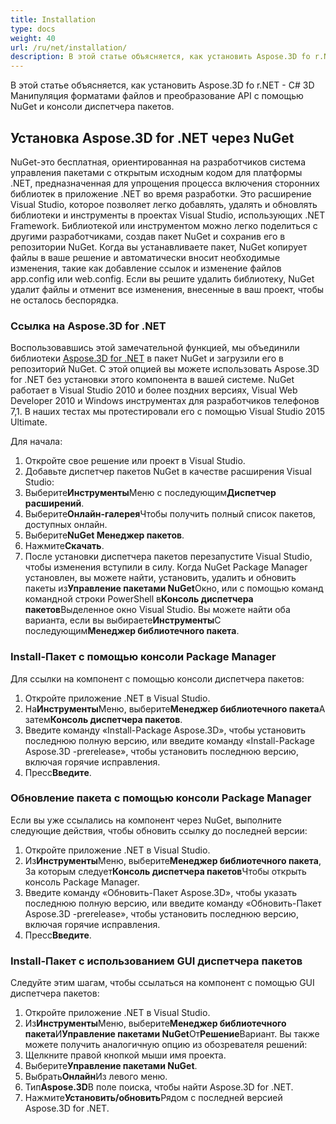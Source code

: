 ```yaml
---
title: Installation
type: docs
weight: 40
url: /ru/net/installation/
description: В этой статье объясняется, как установить Aspose.3D fo r.NET - C# 3D Манипуляция форматами файлов и преобразование API с помощью NuGet и консоли диспетчера пакетов.
---
```

В этой статье объясняется, как установить Aspose.3D fo r.NET - C# 3D Манипуляция форматами файлов и преобразование API с помощью NuGet и консоли диспетчера пакетов.

##  **Установка Aspose.3D for .NET через NuGet**
NuGet-это бесплатная, ориентированная на разработчиков система управления пакетами с открытым исходным кодом для платформы .NET, предназначенная для упрощения процесса включения сторонних библиотек в приложение .NET во время разработки. Это расширение Visual Studio, которое позволяет легко добавлять, удалять и обновлять библиотеки и инструменты в проектах Visual Studio, использующих .NET Framework. Библиотекой или инструментом можно легко поделиться с другими разработчиками, создав пакет NuGet и сохранив его в репозитории NuGet. Когда вы устанавливаете пакет, NuGet копирует файлы в ваше решение и автоматически вносит необходимые изменения, такие как добавление ссылок и изменение файлов app.config или web.config. Если вы решите удалить библиотеку, NuGet удалит файлы и отменит все изменения, внесенные в ваш проект, чтобы не осталось беспорядка.
###  **Ссылка на Aspose.3D for .NET**
Воспользовавшись этой замечательной функцией, мы объединили библиотеки [Aspose.3D for .NET](https://www.nuget.org/packages/Aspose.3D) в пакет NuGet и загрузили его в репозиторий NuGet. С этой опцией вы можете использовать Aspose.3D for .NET без установки этого компонента в вашей системе. NuGet работает в Visual Studio 2010 и более поздних версиях, Visual Web Developer 2010 и Windows инструментах для разработчиков телефонов 7,1. В наших тестах мы протестировали его с помощью Visual Studio 2015 Ultimate.

Для начала:

1. Откройте свое решение или проект в Visual Studio.
1. Добавьте диспетчер пакетов NuGet в качестве расширения Visual Studio:
1. Выберите**Инструменты**Меню с последующим**Диспетчер расширений**.
1. Выберите**Онлайн-галерея**Чтобы получить полный список пакетов, доступных онлайн.
1. Выберите**NuGet Менеджер пакетов**.
1. Нажмите**Скачать**.
1. После установки диспетчера пакетов перезапустите Visual Studio, чтобы изменения вступили в силу.
Когда NuGet Package Manager установлен, вы можете найти, установить, удалить и обновить пакеты из**Управление пакетами NuGet**Окно, или с помощью команд командной строки PowerShell в**Консоль диспетчера пакетов**Выделенное окно Visual Studio. Вы можете найти оба варианта, если вы выбираете**Инструменты**С последующим**Менеджер библиотечного пакета**.
###  **Install-Пакет с помощью консоли Package Manager**
Для ссылки на компонент с помощью консоли диспетчера пакетов:

1. Откройте приложение .NET в Visual Studio.
1. На**Инструменты**Меню, выберите**Менеджер библиотечного пакета**А затем**Консоль диспетчера пакетов**.
1. Введите команду «Install-Package Aspose.3D», чтобы установить последнюю полную версию, или введите команду «Install-Package Aspose.3D -prerelease», чтобы установить последнюю версию, включая горячие исправления.
1. Пресс**Введите**.
###  **Обновление пакета с помощью консоли Package Manager**
Если вы уже ссылались на компонент через NuGet, выполните следующие действия, чтобы обновить ссылку до последней версии:

1. Откройте приложение .NET в Visual Studio.
1. Из**Инструменты**Меню, выберите**Менеджер библиотечного пакета**, За которым следует**Консоль диспетчера пакетов**Чтобы открыть консоль Package Manager.
1. Введите команду «Обновить-Пакет Aspose.3D», чтобы указать последнюю полную версию, или введите команду «Обновить-Пакет Aspose.3D -prerelease», чтобы установить последнюю версию, включая горячие исправления.
1. Пресс**Введите**.
###  **Install-Пакет с использованием GUI диспетчера пакетов**
Следуйте этим шагам, чтобы ссылаться на компонент с помощью GUI диспетчера пакетов:

1. Откройте приложение .NET в Visual Studio.
1. Из**Инструменты**Меню, выберите**Менеджер библиотечного пакета**И**Управление пакетами NuGet**От**Решение**Вариант.
Вы также можете получить аналогичную опцию из обозревателя решений:
1. Щелкните правой кнопкой мыши имя проекта.
1. Выберите**Управление пакетами NuGet**.
1. Выбрать**Онлайн**Из левого меню.
1. Тип**Aspose.3D**В поле поиска, чтобы найти Aspose.3D for .NET.
1. Нажмите**Установить/обновить**Рядом с последней версией Aspose.3D for .NET.
